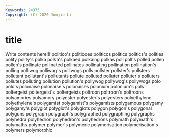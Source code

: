 ```yaml
---
Keywords: 24375
Copyright: (C) 2020 Junjie Li
---
```


# title

Write contents here!!!
politico's 
politicoes 
politicos 
politics 
politics's 
polities 
polity 
polity's 
polka 
polka's
polkaed 
polkaing 
polkas 
poll 
poll's 
polled 
pollen 
pollen's 
pollinate 
pollinated
pollinates 
pollinating 
pollination 
pollination's 
polling 
polliwog 
polliwog's 
polliwogs 
polls 
pollster
pollster's 
pollsters 
pollutant 
pollutant's 
pollutants 
pollute 
polluted 
polluter 
polluter's 
polluters
pollutes 
polluting 
pollution 
pollution's 
pollywog 
pollywog's 
pollywogs 
polo 
polo's 
polonaise
polonaise's 
polonaises 
polonium 
polonium's 
pols 
poltergeist 
poltergeist's 
poltergeists 
poltroon 
poltroon's
poltroons 
polyamories 
polyamory 
polyester 
polyester's 
polyesters 
polyethylene 
polyethylene's 
polygamist 
polygamist's
polygamists 
polygamous 
polygamy 
polygamy's 
polyglot 
polyglot's 
polyglots 
polygon 
polygon's 
polygonal
polygons 
polygraph 
polygraph's 
polygraphed 
polygraphing 
polygraphs 
polyhedra 
polyhedron 
polyhedron's 
polyhedrons
polymath 
polymath's 
polymaths 
polymer 
polymer's 
polymeric 
polymerisation 
polymerisation's 
polymers 
polymorphic
